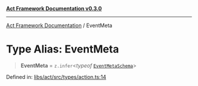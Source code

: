[**Act Framework Documentation v0.3.0**](../README.md)

***

[Act Framework Documentation](../globals.md) / EventMeta

# Type Alias: EventMeta

> **EventMeta** = `z.infer`\<*typeof* [`EventMetaSchema`](../variables/EventMetaSchema.md)\>

Defined in: [libs/act/src/types/action.ts:14](https://github.com/Rotorsoft/act-root/blob/44434ac9e20b81fc5bbda127e1633a974aa78bcb/libs/act/src/types/action.ts#L14)
